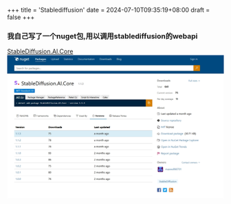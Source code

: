 +++
title = 'Stablediffusion'
date = 2024-07-10T09:35:19+08:00
draft = false
+++

### 我自己写了一个nuget包,用以调用stablediffusion的webapi

[StableDiffusion.AI.Core](https://www.nuget.org/packages/StableDiffusion.AI.Core)
![nuget](../../assets/img/ai.png  "nuget")